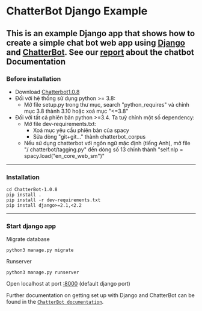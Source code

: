 ChatterBot Django Example
=========================

This is an example Django app that shows how to create a simple chat bot web
app using [Django](https://www.djangoproject.com) and [ChatterBot](https://github.com/gunthercox/ChatterBot).
See our [report](https://github.com/PhmNm/demo_chatbot_project_hcmus/blob/master/report_final.pdf) about the chatbot
Documentation
-------------
### Before installation
+ Download [Chatterbot1.0.8](https://github.com/gunthercox/ChatterBot/releases/tag/1.0.8)
+ Đối với hệ thống sử dụng python >= 3.8:
    + Mở file setup.py trong thư mục, search "python_requires" và chỉnh mục 3.8 thành 3.10 hoặc xoá mục "<=3.8"
+ Đối với tất cả phiên bản python >=3.4. Ta tuỳ chỉnh một số dependency:
    + Mở file dev-requirements.txt:
        +  Xoá mục yêu cầu phiên bản của spacy
        +  Sửa dòng "git+git..." thành chatterbot_corpus
    + Nếu sử dụng chatterbot với ngôn ngữ mặc định (tiếng Anh), mở file "/ chatterbot/tagging.py" đến dòng số 13 chỉnh thành "self.nlp = spacy.load("en_core_web_sm")"

-----
### Installation

```terminal
cd ChatterBot-1.0.8
pip install .
pip install -r dev-requirements.txt
pip install django>=2.1,<2.2
```
-----
### Start django app
Migrate database
```django
python3 manage.py migrate
```
Runserver
```django
python3 manage.py runserver
```
Open localhost at port [:8000](http://127.0.0.1:8000/) (default django port)

Further documentation on getting set up with Django and ChatterBot can be
found in the [`ChatterBot documentation`](http://chatterbot.readthedocs.io/en/stable/django/index.html).
